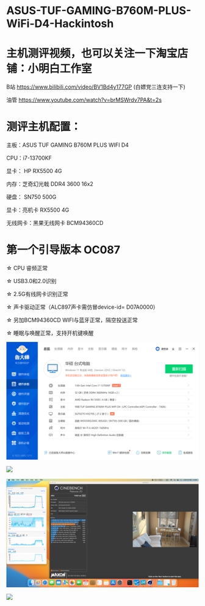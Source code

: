 # ASUS-TUF-GAMING-B760M-PLUS-WiFi-D4-Hackintosh

# 主机测评视频，也可以关注一下淘宝店铺：小明白工作室

B站 https://www.bilibili.com/video/BV1Bd4y177GP  (白嫖党三连支持一下)

油管 https://www.youtube.com/watch?v=brMSWrdv7PA&t=2s


# 测评主机配置：

主板：ASUS TUF GAMING B760M PLUS WIFI D4

CPU：i7-13700KF

显卡： HP RX5500 4G

内存：芝奇幻光戟  DDR4 3600  16x2

硬盘： SN750 500G

显卡：亮机卡 RX5500 4G

无线网卡：黑果无线网卡 BCM94360CD

# 第一个引导版本 OC087

☆ CPU 睿频正常

☆ USB3.0和2.0识别

☆ 2.5G有线网卡识别正常

☆ 声卡驱动正常（ALC897声卡需仿冒device-id= D07A0000）

☆ 另加BCM94360CD WIFI与蓝牙正常，隔空投送正常

☆ 睡眠与唤醒正常，支持开机键唤醒

![](https://github.com/Xmingbai/ASUS-TUF-GAMING-B760M-PLUS-WiFi-D4-Hackintosh/blob/main/PC.png)

![](https://github.com/Xmingbai/ASUS-TUF-GAMING-B760M-PLUS-WiFi-D4-Hackintosh/blob/main/geekbench.png)

![](https://github.com/Xmingbai/ASUS-TUF-GAMING-B760M-PLUS-WiFi-D4-Hackintosh/blob/main/R20.png)

![](https://github.com/Xmingbai/ASUS-TUF-GAMING-B760M-PLUS-WiFi-D4-Hackintosh/blob/main/R23.png)
